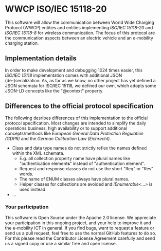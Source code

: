 # WWCP ISO/IEC 15118-20

This software will allow the communication between World Wide Charging
Protocol (WWCP) entities and entities implementing
_ISO/IEC 15118-20_ and _ISO/IEC 15118-8_ for wireless communication.
The focus of this protocol are the communication aspects between an
electric vehicle and an e-mobility charging station.


## Implementation details

In order to make development and debugging 1024 times easier, this _ISO/IEC 15118_ implementation comes with additional JSON (de-)serialization. As, as far as we know, no other project has yet defined a JSON schemata for ISO/IEC 15118, we defined our own, which adopts some JSON-LD concepts like the "@context" property.


## Differences to the official protocol specification

The following desribes differences of this implementation to the official protocol specification.
Most changes are intended to simplify the daily operations business, high availability or to support additional concepts/methods like *European General Data Protection Regulation (GDPR)*  and the *German Calibration Law (Eichrecht)*.

- Class and data type names do not strictly reflex the names defined within the XML schemata.
  - E.g. all collection property name have plural names like "authentication element**s**" instead of "authentication element".
  - Request and response classes do not use the short "Req" or "Res" words.
  - The name of ENUM classes always have plural names.
  - Helper classes for collections are avoided and _IEnumerable<...>_ is used instead.
- ...


### Your participation

This software is Open Source under the Apache 2.0 license. We appreciate
your participation in this ongoing project, and your help to improve it
and the e-mobility ICT in general. If you find bugs, want to request a
feature or send us a pull request, feel free to use the normal GitHub
features to do so. For this please read the Contributor License Agreement
carefully and send us a signed copy or use a similar free and open license.

